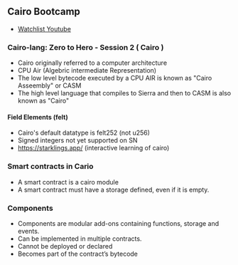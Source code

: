 ## Cairo Bootcamp

- [Watchlist Youtube](https://www.youtube.com/playlist?list=PLAHFj7-3e6Lz_gSRsearGALkTduJZFdlt)

### Cairo-lang: Zero to Hero - Session 2 ( Cairo )
- Cairo originally referred to a computer architecture
- CPU Air (Algebric intermediate Representation) 
- The low level bytecode executed by a CPU AIR is known as "Cairo Asseembly" or CASM
- The high level language that compiles to Sierra and then to CASM is also known as "Cairo"

#### Field Elements (felt)
- Cairo's default datatype is felt252 (not u256)
- Signed integers not yet supported on SN
- https://starklings.app/ (interactive learning of cairo)

### Smart contracts in Cario
- A smart contract is a cairo module
- A smart contract must have a storage defined, even if it is empty.

### Components
- Components are modular add-ons containing functions, storage and events. 
- Can be implemented in multiple contracts.
- Cannot be deployed or declared
- Becomes part of the contract’s bytecode
